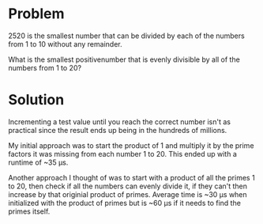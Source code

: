# Problem

2520 is the smallest number that can be divided by each of the numbers from 1 to 10 without any remainder.

What is the smallest positivenumber that is evenly divisible by all of the numbers from 1 to 20?

# Solution

Incrementing a test value until you reach the correct number isn't as practical since the result ends up being in the hundreds of millions.

My initial approach was to start the product of 1 and multiply it by the prime factors it was missing from each number 1 to 20.
This ended up with a runtime of ~35 μs.

Another approach I thought of was to start with a product of all the primes 1 to 20, then check if all the numbers can evenly divide it, if they can't then increase by that originial product of primes.
Average time is ~30 μs when initialized with the product of primes but is ~60 μs if it needs to find the primes itself.